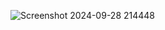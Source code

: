 ![Screenshot 2024-09-28 214448](https://github.com/user-attachments/assets/2f4d6b17-11c3-46bc-814b-d331929a4ee3)
